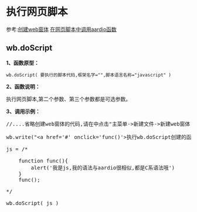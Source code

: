 # 执行网页脚本

 参考:[创建web窗体](web/webform) [在网页脚本中调用aardio函数](web/external)

## wb.doScript

**1、函数原型：**

``` aau
wb.doScript( 要执行的脚本代码,框架名字="",脚本语言名称="javascript" )
```

**2、函数说明：**

执行网页脚本,第二个参数、第三个参数都是可选参数。

**3、调用示例：**

<pre>
<span>//....&#x7701;&#x7565;&#x521B;&#x5EFA;web&#x7A97;&#x4F53;&#x7684;&#x4EE3;&#x7801;,&#x8BF7;&#x5728;&#x4E2D;&#x70B9;&#x51FB;&quot;&#x4E3B;&#x83DC;&#x5355;-&gt;&#x65B0;&#x5EFA;&#x6587;&#x4EF6;-&gt;&#x65B0;&#x5EFA;web&#x7A97;&#x4F53;&quot;</span>

wb.write(&quot;&lt;a href=&apos;#&apos; onclick=&apos;func()&apos;&gt;&#x6267;&#x884C;wb.doScript&#x521B;&#x5EFA;&#x7684;&#x51FD;&#x6570;&lt;/a&gt;&quot;)

js = <span>/*

	function func(){
		alert(&apos;&#x6211;&#x662F;js,&#x6211;&#x7684;&#x8BED;&#x6CD5;&#x4E0E;aardio&#x5F88;&#x76F8;&#x4F3C;,&#x90FD;&#x662F;C&#x7CFB;&#x8BED;&#x6CD5;&#x54E6;&apos;)
	}
	func();

*/</span>

wb.doScript( js )</pre>

